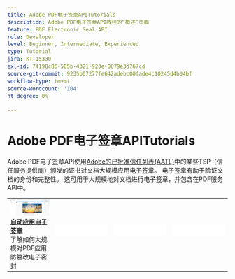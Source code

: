 ```yaml
---
title: Adobe PDF电子签章APITutorials
description: Adobe PDF电子签章API教程的“概述”页面
feature: PDF Electronic Seal API
role: Developer
level: Beginner, Intermediate, Experienced
type: Tutorial
jira: KT-15330
exl-id: 74198c86-505b-4321-923e-0079e3d767cd
source-git-commit: 9235b07277fe642adebc00fade4c10245d4b04bf
workflow-type: tm+mt
source-wordcount: '104'
ht-degree: 0%

---
```


# Adobe PDF电子签章APITutorials

Adobe PDF电子签章API使用[Adobe的已批准信任列表(AATL)](https://helpx.adobe.com/acrobat/kb/approved-trust-list1.html)中的某些TSP（信任服务提供商）颁发的证书对文档大规模应用电子签章。 电子签章有助于验证文档的身份和完整性。 这可用于大规模地对文档进行电子签章，并包含在PDF服务API中。


<table style="table-layout:fixed">
<tr>
  <td>
    <a href="automatically-apply-electronic-seal.md">
      <img alt="自动应用电子签章" src="assets/automatically-apply-seal.png" />
    </a>
    <div>
      <a href="automatically-apply-electronic-seal.md"><strong>自动应用电子签章</strong></a>
      </div>
      了解如何大规模对PDF应用防篡改电子密封
      <br>
  </td>
 <td>
       <img alt="间隔物" src="../assets/WhiteBanner_Placeholder.png">
       <div>
       <br>
 </td>
 <td>
       <img alt="间隔物" src="../assets/WhiteBanner_Placeholder.png">
       <div>
       <br>
 </td>
 <td>
       <img alt="间隔物" src="../assets/WhiteBanner_Placeholder.png">
       <div>
       <br>
 </td>
</tr>
</table>